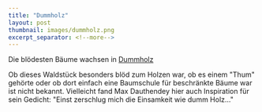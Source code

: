 ```yaml
---
title: "Dummholz"
layout: post
thumbnail: images/dummholz.png
excerpt_separator: <!--more-->
---
```


Die blödesten Bäume wachsen in [Dummholz](https://s.geo.admin.ch/x8u9aanp8amx)

Ob dieses Waldstück besonders blöd zum Holzen war, ob es einem "Thum" gehörte oder ob dort einfach eine Baumschule für beschränkte Bäume war ist nicht bekannt. Vielleicht fand Max Dauthendey hier auch Inspiration für sein Gedicht: "Einst zerschlug mich die Einsamkeit wie dumm Holz..."

<!--more -->
